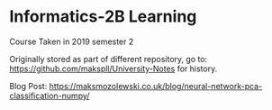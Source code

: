 # Informatics-2B Learning
Course Taken in 2019 semester 2

Originally stored as part of different repository, go to: https://github.com/makspll/University-Notes for history.

Blog Post: https://maksmozolewski.co.uk/blog/neural-network-pca-classification-numpy/

